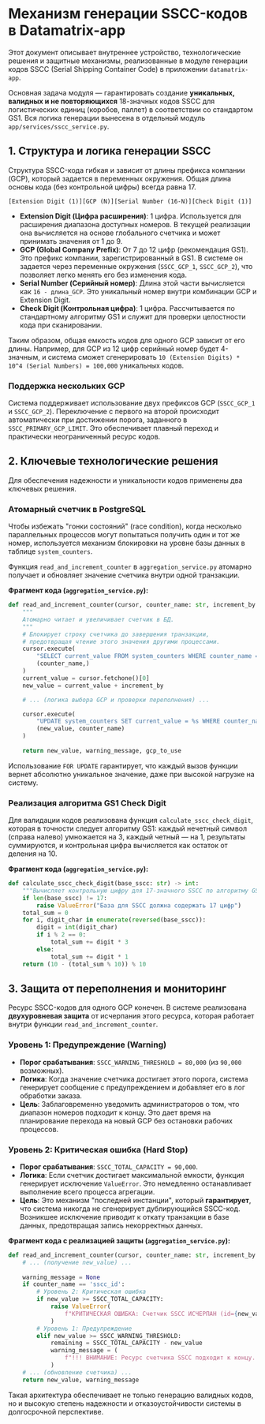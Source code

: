 # Механизм генерации SSCC-кодов в Datamatrix-app

Этот документ описывает внутреннее устройство, технологические решения и защитные механизмы, реализованные в модуле генерации кодов SSCC (Serial Shipping Container Code) в приложении `datamatrix-app`.

Основная задача модуля — гарантировать создание **уникальных, валидных и не повторяющихся** 18-значных кодов SSCC для логистических единиц (коробов, паллет) в соответствии со стандартом GS1. Вся логика генерации вынесена в отдельный модуль `app/services/sscc_service.py`.

## 1. Структура и логика генерации SSCC

Структура SSCC-кода гибкая и зависит от длины префикса компании (GCP), который задается в переменных окружения. Общая длина основы кода (без контрольной цифры) всегда равна 17.

`[Extension Digit (1)][GCP (N)][Serial Number (16-N)][Check Digit (1)]`

*   **Extension Digit (Цифра расширения)**: 1 цифра. Используется для расширения диапазона доступных номеров. В текущей реализации она вычисляется на основе глобального счетчика и может принимать значения от 1 до 9.
*   **GCP (Global Company Prefix)**: От 7 до 12 цифр (рекомендация GS1). Это префикс компании, зарегистрированный в GS1. В системе он задается через переменные окружения (`SSCC_GCP_1`, `SSCC_GCP_2`), что позволяет легко менять его без изменения кода.
*   **Serial Number (Серийный номер)**: Длина этой части вычисляется как `16 - длина_GCP`. Это уникальный номер внутри комбинации GCP и Extension Digit.
*   **Check Digit (Контрольная цифра)**: 1 цифра. Рассчитывается по стандартному алгоритму GS1 и служит для проверки целостности кода при сканировании.

Таким образом, общая емкость кодов для одного GCP зависит от его длины. Например, для GCP из 12 цифр серийный номер будет 4-значным, и система сможет сгенерировать `10 (Extension Digits) * 10^4 (Serial Numbers) = 100,000` уникальных кодов.

### Поддержка нескольких GCP

Система поддерживает использование двух префиксов GCP (`SSCC_GCP_1` и `SSCC_GCP_2`). Переключение с первого на второй происходит автоматически при достижении порога, заданного в `SSCC_PRIMARY_GCP_LIMIT`. Это обеспечивает плавный переход и практически неограниченный ресурс кодов.

## 2. Ключевые технологические решения

Для обеспечения надежности и уникальности кодов применены два ключевых решения.

### Атомарный счетчик в PostgreSQL

Чтобы избежать "гонки состояний" (race condition), когда несколько параллельных процессов могут попытаться получить один и тот же номер, используется механизм блокировки на уровне базы данных в таблице `system_counters`.

Функция `read_and_increment_counter` в `aggregation_service.py` атомарно получает и обновляет значение счетчика внутри одной транзакции.

**Фрагмент кода (`aggregation_service.py`):**
```python
def read_and_increment_counter(cursor, counter_name: str, increment_by: int = 1) -> tuple[int, str | None, str]:
    """
    Атомарно читает и увеличивает счетчик в БД.
    """
    # Блокирует строку счетчика до завершения транзакции,
    # предотвращая чтение этого значения другими процессами.
    cursor.execute(
        "SELECT current_value FROM system_counters WHERE counter_name = %s FOR UPDATE;",
        (counter_name,)
    )
    current_value = cursor.fetchone()[0]
    new_value = current_value + increment_by

    # ... (логика выбора GCP и проверки переполнения) ...

    cursor.execute(
        "UPDATE system_counters SET current_value = %s WHERE counter_name = %s;",
        (new_value, counter_name)
    )
    
    return new_value, warning_message, gcp_to_use
```
Использование `FOR UPDATE` гарантирует, что каждый вызов функции вернет абсолютно уникальное значение, даже при высокой нагрузке на систему.

### Реализация алгоритма GS1 Check Digit

Для валидации кодов реализована функция `calculate_sscc_check_digit`, которая в точности следует алгоритму GS1: каждый нечетный символ (справа налево) умножается на 3, каждый четный — на 1, результаты суммируются, и контрольная цифра вычисляется как остаток от деления на 10.

**Фрагмент кода (`aggregation_service.py`):**
```python
def calculate_sscc_check_digit(base_sscc: str) -> int:
    """Вычисляет контрольную цифру для 17-значного SSCC по алгоритму GS1."""
    if len(base_sscc) != 17:
        raise ValueError("База для SSCC должна содержать 17 цифр")
    total_sum = 0
    for i, digit_char in enumerate(reversed(base_sscc)):
        digit = int(digit_char)
        if i % 2 == 0:
            total_sum += digit * 3
        else:
            total_sum += digit * 1
    return (10 - (total_sum % 10)) % 10
```

## 3. Защита от переполнения и мониторинг

Ресурс SSCC-кодов для одного GCP конечен. В системе реализована **двухуровневая защита** от исчерпания этого ресурса, которая работает внутри функции `read_and_increment_counter`.

### Уровень 1: Предупреждение (Warning)

*   **Порог срабатывания**: `SSCC_WARNING_THRESHOLD = 80,000` (из `90,000` возможных).
*   **Логика**: Когда значение счетчика достигает этого порога, система генерирует сообщение с предупреждением и добавляет его в лог обработки заказа.
*   **Цель**: Заблаговременно уведомить администраторов о том, что диапазон номеров подходит к концу. Это дает время на планирование перехода на новый GCP без остановки рабочих процессов.

### Уровень 2: Критическая ошибка (Hard Stop)

*   **Порог срабатывания**: `SSCC_TOTAL_CAPACITY = 90,000`.
*   **Логика**: Если счетчик достигает максимальной емкости, функция генерирует исключение `ValueError`. Это немедленно останавливает выполнение всего процесса агрегации.
*   **Цель**: Это механизм "последней инстанции", который **гарантирует**, что система никогда не сгенерирует дублирующийся SSCC-код. Возникшее исключение приводит к откату транзакции в базе данных, предотвращая запись некорректных данных.

**Фрагмент кода с реализацией защиты (`aggregation_service.py`):**
```python
def read_and_increment_counter(cursor, counter_name: str, increment_by: int = 1):
    # ... (получение new_value) ...
    
    warning_message = None
    if counter_name == 'sscc_id':
        # Уровень 2: Критическая ошибка
        if new_value >= SSCC_TOTAL_CAPACITY:
            raise ValueError(
                f"КРИТИЧЕСКАЯ ОШИБКА: Счетчик SSCC ИСЧЕРПАН (id={new_value})! ..."
            )
        # Уровень 1: Предупреждение
        elif new_value >= SSCC_WARNING_THRESHOLD:
            remaining = SSCC_TOTAL_CAPACITY - new_value
            warning_message = (
                f"!!! ВНИМАНИЕ: Ресурс счетчика SSCC подходит к концу. ..."
            )
    # ... (обновление счетчика) ...
    return new_value, warning_message
```

Такая архитектура обеспечивает не только генерацию валидных кодов, но и высокую степень надежности и отказоустойчивости системы в долгосрочной перспективе.